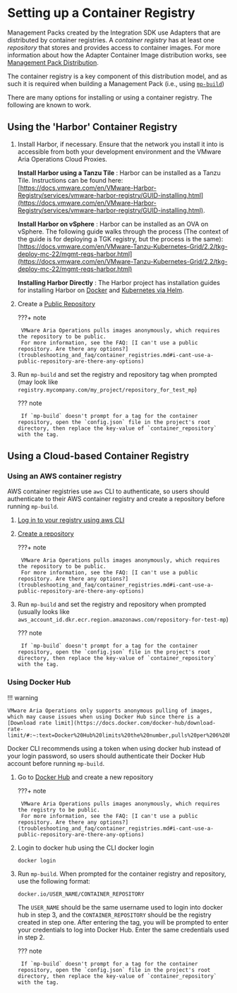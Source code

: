 # Setting up a Container Registry

Management Packs created by the Integration SDK use Adapters that are distributed by container registries. 
A _container registry_ has at least one _repository_ that stores and provides access to container images.
For more information about how the Adapter Container Image distribution works, see [Management Pack Distribution](../references/architecture.md#management-pack-distribution).

The container registry is a key component of this distribution model, and as such it is required when building a Management Pack (i.e., using [`mp-build`](../references/mp-build.md))

There are many options for installing or using a container registry. The following are known to work.

## Using the 'Harbor' Container Registry

1. Install Harbor, if necessary. Ensure that the network you install it into is accessible from both your development environment and the VMware Aria Operations Cloud Proxies.

      **Install Harbor using a Tanzu Tile**
      :  Harbor can be installed as a Tanzu Tile. Instructions can be found here: [https://docs.vmware.com/en/VMware-Harbor-Registry/services/vmware-harbor-registry/GUID-installing.html](https://docs.vmware.com/en/VMware-Harbor-Registry/services/vmware-harbor-registry/GUID-installing.html).

      **Install Harbor on vSphere**
      :  Harbor can be installed as an OVA on vSphere. The following guide walks through the process (The context of the guide is for deploying a TGK registry, but the process is the same):
         [https://docs.vmware.com/en/VMware-Tanzu-Kubernetes-Grid/2.2/tkg-deploy-mc-22/mgmt-reqs-harbor.html](https://docs.vmware.com/en/VMware-Tanzu-Kubernetes-Grid/2.2/tkg-deploy-mc-22/mgmt-reqs-harbor.html)

      **Installing Harbor Directly**
      :  The Harbor project has installation guides for installing Harbor on [Docker](https://goharbor.io/docs/2.9.0/install-config/) and [Kubernetes via Helm](https://goharbor.io/docs/2.9.0/install-config/harbor-ha-helm/).

2. Create a [Public Repository](https://goharbor.io/docs/2.0.0/working-with-projects/create-projects/)

    ???+ note

        VMware Aria Operations pulls images anonymously, which requires the repository to be public.
        For more information, see the FAQ: [I can't use a public repository. Are there any options?](troubleshooting_and_faq/container_registries.md#i-cant-use-a-public-repository-are-there-any-options)

3. Run `mp-build` and set the registry and repository tag when prompted (may look like `registry.mycompany.com/my_project/repository_for_test_mp`)

    ??? note

        If `mp-build` doesn't prompt for a tag for the container repository, open the `config.json` file in the project's root directory, then replace the key-value of `container_repository` with the tag.


## Using a Cloud-based Container Registry

### Using an AWS container registry

AWS container registries use `aws` CLI to authenticate, so users should authenticate to their AWS container registry and create a repository before
running `mp-build`.

1. [Log in to your registry using aws CLI](https://docs.aws.amazon.com/AmazonECR/latest/userguide/getting-started-cli.html#cli-authenticate-registry)
2. [Create a repository](https://docs.aws.amazon.com/AmazonECR/latest/userguide/getting-started-cli.html#cli-create-repository:~:text=your%20default%20registry-,Step%203%3A%20Create%20a%20repository,-Step%204%3A%20Push)

    ???+ note

        VMware Aria Operations pulls images anonymously, which requires the repository to be public.
        For more information, see the FAQ: [I can't use a public repository. Are there any options?](troubleshooting_and_faq/container_registries.md#i-cant-use-a-public-repository-are-there-any-options)

3. Run `mp-build` and set the registry and repository when prompted (usually looks like `aws_account_id.dkr.ecr.region.amazonaws.com/repository-for-test-mp`)

    ??? note

        If `mp-build` doesn't prompt for a tag for the container repository, open the `config.json` file in the project's root directory, then replace the key-value of `container_repository` with the tag.

### Using Docker Hub

!!! warning

    VMware Aria Operations only supports anonymous pulling of images, which may cause issues when using Docker Hub since there is a [Download rate limit](https://docs.docker.com/docker-hub/download-rate-limit/#:~:text=Docker%20Hub%20limits%20the%20number,pulls%20per%206%20hour%20period). 

Docker CLI recommends using a token when using docker hub instead of your login password, so users should authenticate their Docker Hub account before running `mp-build`.

1. Go to [Docker Hub](https://hub.docker.com/repository/create?) and create a new repository
 
    ???+ note

        VMware Aria Operations pulls images anonymously, which requires the registry to be public.
        For more information, see the FAQ: [I can't use a public repository. Are there any options?](troubleshooting_and_faq/container_registries.md#i-cant-use-a-public-repository-are-there-any-options)

2. Login to docker hub using the CLI docker login

    ```{ .shell .copy}
    docker login
    ```

3. Run `mp-build`. When prompted for the container registry and repository, use the following format:

    ``` {.shell .copy}
    docker.io/USER_NAME/CONTAINER_REPOSITORY
    ```
    The `USER_NAME` should be the same username used to login into docker hub in step 3, and the `CONTAINER_REPOSITORY` should be the registry created in step one.
    After entering the tag, you will be prompted to enter your credentials to log into Docker Hub. Enter the same credentials used in step 2.

    ??? note

        If `mp-build` doesn't prompt for a tag for the container repository, open the `config.json` file in the project's root directory, then replace the key-value of `container_repository` with the tag.

